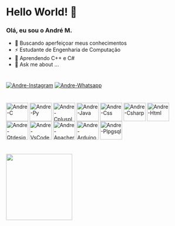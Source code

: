 # Hello World! 👋
### Olá, eu sou o André M.
- 🔭 Buscando aperfeiçoar meus conhecimentos
- ⚡ Estudante de Engenharia de Computação 
- 🌱 Aprendendo C++ e C#
- 💬 Ask me about ...
#
<a href="https://www.instagram.com/andre.moreira616/" target="_blank"><img src="https://img.shields.io/badge/Instagram-E4405F?style=for-the-badge&logo=instagram&logoColor=white" align="center-botton" alt="Andre-Instagram"></a>
<a href="https://wa.me/5534996509521" target="_blank"><img src="https://img.shields.io/badge/Whatsapp-3DDC84?style=for-the-badge&logo=whatsapp&logoColor=white" align="center-botton" alt="Andre-Whatsapp"></a>

#
<div>
	<img align="center" alt="Andre-C" height="50" width="60" src="https://cdn.jsdelivr.net/gh/devicons/devicon/icons/c/c-original.svg">
	<img align="center" alt="Andre-Py" height="50" width="60" src="https://cdn.jsdelivr.net/gh/devicons/devicon/icons/python/python-original.svg">
	<img align="center" alt="Andre-Cplusplus" height="50" width="60" src="https://cdn.jsdelivr.net/gh/devicons/devicon/icons/cplusplus/cplusplus-original.svg">
	<img align="center" alt="Andre-Java" height="50" width="60" src="https://cdn.jsdelivr.net/gh/devicons/devicon/icons/java/java-original.svg">
	<img align="center" alt="Andre-Css" height="50" width="60" src="https://cdn.jsdelivr.net/gh/devicons/devicon/icons/css3/css3-original.svg">
	<img align="center" alt="Andre-Csharp" height="50" width="60" src="https://cdn.jsdelivr.net/gh/devicons/devicon/icons/csharp/csharp-original.svg">
	<img align="center" alt="Andre-Html" height="50" width="60" src="https://cdn.jsdelivr.net/gh/devicons/devicon/icons/html5/html5-original.svg">
	<img align="center" alt="Andre-Qtdesigner" height="50" width="60" src="https://cdn.jsdelivr.net/gh/devicons/devicon/icons/qt/qt-original.svg">
	<img align="center" alt="Andre-VsCode" height="50" width="60" src="https://cdn.jsdelivr.net/gh/devicons/devicon/icons/vscode/vscode-original.svg">        
	<img align="center" alt="Andre-Apacher" height="50" width="60" src="https://cdn.jsdelivr.net/gh/devicons/devicon/icons/apache/apache-original.svg">        
	<img align="center" alt="Andre-Arduino" height="50" width="60" src="https://cdn.jsdelivr.net/gh/devicons/devicon/icons/arduino/arduino-original.svg">        
	<img align="center" alt="Andre-Plpgsql" height="50" width="60" src="https://cdn.jsdelivr.net/gh/devicons/devicon/icons/postgresql/postgresql-original.svg">        
<div>

#
	
<div>
	<a href="https://github.com/andre-m-t">
	<!--<img height="180px" src="https://github-readme-stats.vercel.app/api?username=andre-m-t&show_icons=true&theme=dracula&include_all_commits=true&count_private=true"/>
	-->
	<img height="180px" src="https://github-readme-stats.vercel.app/api/top-langs/?username=andre-m-t&layout=compact&langs_count=16&theme=dracula"/>
<div>
<!--
**andre-m-t/andre-m-t** is a ✨ _special_ ✨ repository because its `README.md` (this file) appears on your GitHub profile.

Here are some ideas to get you started:

- 😄 Pronouns: Ele/Dele
- 👯 I’m looking to collaborate on ...
- 🤔 I’m looking for help with ...
- 📫 How to reach me: ...
-->

